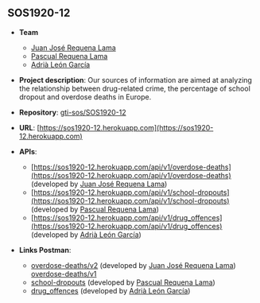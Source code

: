 ## SOS1920-12

- **Team**
  - [Juan José Requena Lama](https://github.com/wuaho)
  - [Pascual Requena Lama](https://github.com/Requena115)
  - [Adrià León García](https://github.com/Adrleogar)
- **Project description**: Our sources of information are aimed at analyzing the relationship between drug-related crime, the percentage of school dropout and overdose deaths in Europe.
- **Repository**: [gti-sos/SOS1920-12](https://github.com/gti-sos/SOS1920-12)
- **URL**: [https://sos1920-12.herokuapp.com](https://sos1920-12.herokuapp.com)
-  **APIs**:
    - [https://sos1920-12.herokuapp.com/api/v1/overdose-deaths](https://sos1920-12.herokuapp.com/api/v1/overdose-deaths) (developed by [Juan José Requena Lama](https://github.com/wuaho))
    - [https://sos1920-12.herokuapp.com/api/v1/school-dropouts](https://sos1920-12.herokuapp.com/api/v1/school-dropouts) (developed by [Pascual Requena Lama](https://github.com/Requena115))
    - [https://sos1920-12.herokuapp.com/api/v1/drug_offences](https://sos1920-12.herokuapp.com/api/v1/drug_offences) (developed by [Adrià León García](https://github.com/Adrleogar))

-  **Links Postman**:
	  - [overdose-deaths/v2](https://documenter.getpostman.com/view/10637417/SzYT6hqp) (developed by [Juan José Requena Lama](https://github.com/wuaho))  [overdose-deaths/v1](https://documenter.getpostman.com/view/10637417/SzYT6hqp)
    - [school-dropouts](https://documenter.getpostman.com/view/395479/Szf3bWdA) (developed by [Pascual Requena Lama](https://github.com/Requena115))
    - [drug_offences](https://documenter.getpostman.com/view/10697548/SzYUa25t) (developed by [Adrià León García](https://github.com/Adrleogar))
